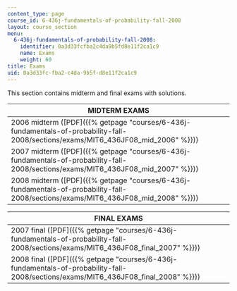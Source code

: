 ```yaml
---
content_type: page
course_id: 6-436j-fundamentals-of-probability-fall-2008
layout: course_section
menu:
  6-436j-fundamentals-of-probability-fall-2008:
    identifier: 0a3d33fcfba2c4da9b5fd8e11f2ca1c9
    name: Exams
    weight: 60
title: Exams
uid: 0a3d33fc-fba2-c4da-9b5f-d8e11f2ca1c9
---
```


This section contains midterm and final exams with solutions.

| MIDTERM EXAMS |
| --- |
| 2006 midterm ([PDF]({{% getpage "courses/6-436j-fundamentals-of-probability-fall-2008/sections/exams/MIT6_436JF08_mid_2006" %}})) |
| 2007 midterm ([PDF]({{% getpage "courses/6-436j-fundamentals-of-probability-fall-2008/sections/exams/MIT6_436JF08_mid_2007" %}})) |
| 2008 midterm ([PDF]({{% getpage "courses/6-436j-fundamentals-of-probability-fall-2008/sections/exams/MIT6_436JF08_mid_2008" %}})) 

| FINAL EXAMS |
| --- |
| 2007 final ([PDF]({{% getpage "courses/6-436j-fundamentals-of-probability-fall-2008/sections/exams/MIT6_436JF08_final_2007" %}})) |
| 2008 final ([PDF]({{% getpage "courses/6-436j-fundamentals-of-probability-fall-2008/sections/exams/MIT6_436JF08_final_2008" %}}))